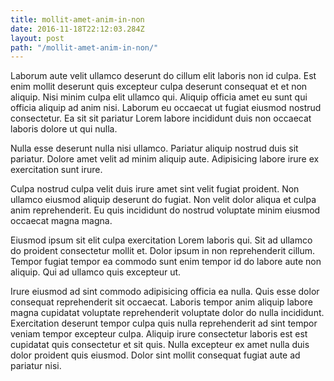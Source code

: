 ```yaml
---
title: mollit-amet-anim-in-non
date: 2016-11-18T22:12:03.284Z
layout: post
path: "/mollit-amet-anim-in-non/"
---
```


Laborum aute velit ullamco deserunt do cillum elit laboris non id culpa. Est enim mollit deserunt quis excepteur culpa deserunt consequat et et non aliquip. Nisi minim culpa elit ullamco qui. Aliquip officia amet eu sunt qui officia aliquip ad anim nisi. Laborum eu occaecat ut fugiat eiusmod nostrud consectetur. Ea sit sit pariatur Lorem labore incididunt duis non occaecat laboris dolore ut qui nulla.

Nulla esse deserunt nulla nisi ullamco. Pariatur aliquip nostrud duis sit pariatur. Dolore amet velit ad minim aliquip aute. Adipisicing labore irure ex exercitation sunt irure.

Culpa nostrud culpa velit duis irure amet sint velit fugiat proident. Non ullamco eiusmod aliquip deserunt do fugiat. Non velit dolor aliqua et culpa anim reprehenderit. Eu quis incididunt do nostrud voluptate minim eiusmod occaecat magna magna.

Eiusmod ipsum sit elit culpa exercitation Lorem laboris qui. Sit ad ullamco do proident consectetur mollit et. Dolor ipsum in non reprehenderit cillum. Tempor fugiat tempor ea commodo sunt enim tempor id do labore aute non aliquip. Qui ad ullamco quis excepteur ut.

Irure eiusmod ad sint commodo adipisicing officia ea nulla. Quis esse dolor consequat reprehenderit sit occaecat. Laboris tempor anim aliquip labore magna cupidatat voluptate reprehenderit voluptate dolor do nulla incididunt. Exercitation deserunt tempor culpa quis nulla reprehenderit ad sint tempor veniam tempor excepteur culpa. Aliquip irure consectetur laboris est est cupidatat quis consectetur et sit quis. Nulla excepteur ex amet nulla duis dolor proident quis eiusmod. Dolor sint mollit consequat fugiat aute ad pariatur nisi.